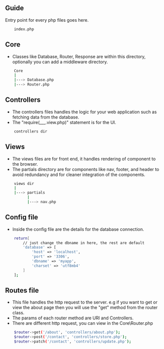 
## Guide


Entry point for every php files goes here.

```bash
    index.php
```


Core
-  
- Classes like Database, Router, Response are within this directory, optionally you can add a middleware directory.

```bash
    Core
    |
    |---> Database.php
    |---> Router.php
```


Controllers
-  
-  The controllers files handles the logic for your web application such as fetching data from the database. 
- The "require(___.view.php)" statement is for the UI.

```bash
    controllers dir
```

Views
- 
-  The views files are for front end, it handles rendering of component to the browser. 
- The partials directory are for components like nav, footer, and  header to avoid redundancy and for cleaner integration of the components.

```bash
    views dir
    |
    |---> partials
          |
          |---> nav.php
```

Config file
- 
- Inside the config file are the details for the database connection.
```bash
    return[
        // just change the dbname in here, the rest are default 
        'database' => [
            'host' => 'localhost',
            'port' => '3306',
            'dbname' => 'myapp',
            'charset' => 'utf8mb4'
        ]
    ];
```


Routes file
- 
- This file handles the http request to the server. e.g if you want to get or view the about page then you will use the "get" method from the router class.
- The params of each router method are URI and Controllers.
- There are different http request, you can view in the Core\Router.php
```bash
    $router->get('/about', 'controllers/about.php');
    $router->post('/contact', 'controllers/store.php');
    $router->patch('/contact', 'controllers/update.php');
```

